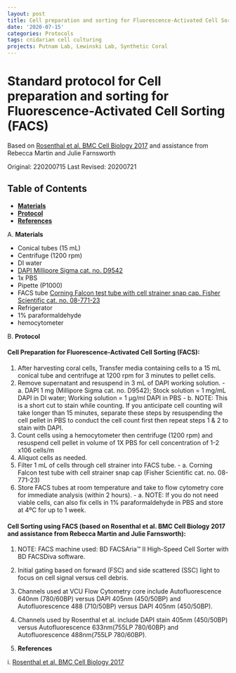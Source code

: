 ```yaml
---
layout: post
title: Cell preparation and sorting for Fluorescence-Activated Cell Sorting (FACS)
date: '2020-07-15'
categories: Protocols
tags: cnidarian cell culturing
projects: Putnam Lab, Lewinski Lab, Synthetic Coral
---
```


# Standard protocol for Cell preparation and sorting for Fluorescence-Activated Cell Sorting (FACS)
Based on [Rosenthal et al. BMC Cell Biology 2017](https://www.ncbi.nlm.nih.gov/pmc/articles/PMC5575905/) and assistance from Rebecca Martin and Julie Farnsworth

Original: 220200715
Last Revised: 20200721

## Table of Contents  
- [**Materials**](#Materials)    
- [**Protocol**](#Protocol)  
- [**References**](#References)  

A. <a name="Materials"></a> **Materials**
  - Conical tubes (15 mL)
  - Centrifuge (1200 rpm)
  - DI water
  - [DAPI Millipore Sigma cat. no. D9542 ](https://www.sigmaaldrich.com/catalog/product/sigma/d9542?lang=en&region=US)
  - 1x PBS
  - Pipette (P1000)
  - FACS tube [Corning Falcon test tube with cell strainer snap cap. Fisher Scientific cat. no. 08-771-23](https://www.fishersci.com/shop/products/falcon-tube-cell-strainer-cap-mesh-size-35um/0877123)
  - Refrigerator
  - 1% paraformaldehyde
  - hemocytometer


B. <a name="Protocol"></a> **Protocol**

#### Cell Preparation for Fluorescence-Activated Cell Sorting (FACS):
  1. After harvesting coral cells, Transfer media containing cells to a 15 mL conical tube and centrifuge at 1200 rpm for 3 minutes to pellet cells.
  2. Remove supernatant and resuspend in 3 mL of DAPI working solution.
    - a. DAPI 1 mg (Millipore Sigma cat. no. D9542); Stock solution = 1 mg/mL DAPI in DI water; Working solution = 1 μg/ml DAPI in PBS
    - b. NOTE: This is a short cut to stain while counting.  If you anticipate cell counting will take longer than 15 minutes, separate these steps by resuspending the cell pellet in PBS to conduct the cell count first then repeat steps 1 & 2 to stain with DAPI.
  3. Count cells using a hemocytometer then centrifuge (1200 rpm) and resuspend cell pellet in volume of 1X PBS for cell concentration of 1-2 x106 cells/m
  4. Aliquot cells as needed.
  5. Filter 1 mL of cells through cell strainer into FACS tube.
    - a. Corning Falcon test tube with cell strainer snap cap (Fisher Scientific cat. no. 08-771-23)
  6. Store FACS tubes at room temperature and take to flow cytometry core for immediate analysis (within 2 hours).
    - a. NOTE: If you do not need viable cells, can also fix cells in 1% paraformaldehyde in PBS and store at 4ºC for up to 1 week.

#### Cell Sorting using FACS (based on Rosenthal et al. BMC Cell Biology 2017 and assistance from Rebecca Martin and Julie Farnsworth):
  1. NOTE: FACS machine used: BD FACSAria™ II High-Speed Cell Sorter with BD FACSDiva software.
  2. Initial gating based on forward (FSC) and side scattered (SSC) light to focus on cell signal versus cell debris.
  3. Channels used at VCU Flow Cytometry core include Autofluorescence 640nm (780/60BP) versus DAPI 405nm (450/50BP) and Autofluorescence 488 (710/50BP) versus DAPI 405nm (450/50BP).
  4. Channels used by Rosenthal et al. include DAPI stain 405nm (450/50BP) versus Autofluorescence 633nm(755LP 780/60BP) and Autofluorescence 488nm(755LP 780/60BP).



4. <a name="References"></a> **References**

  i. [Rosenthal et al. BMC Cell Biology 2017](https://www.ncbi.nlm.nih.gov/pmc/articles/PMC5575905/)
